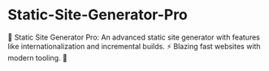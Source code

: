 # Static-Site-Generator-Pro
📄 Static Site Generator Pro: An advanced static site generator with features like internationalization and incremental builds. ⚡ Blazing fast websites with modern tooling. 🚀
